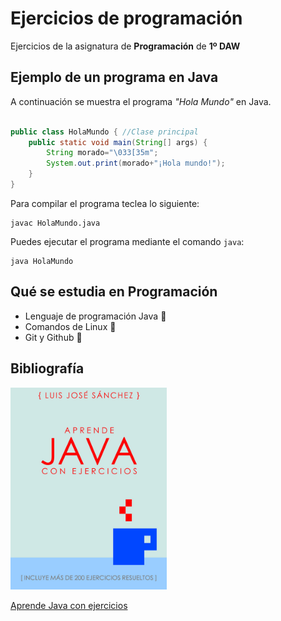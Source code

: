 # Ejercicios de programación

Ejercicios de la asignatura de **Programación** de **1º DAW**


## Ejemplo de un programa en Java 

A continuación se muestra el programa *"Hola Mundo"* en Java.

```Java

public class HolaMundo { //Clase principal
	public static void main(String[] args) {
		String morado="\033[35m";
		System.out.print(morado+"¡Hola mundo!");
	}
}
```
Para compilar el programa teclea lo siguiente:

```console
javac HolaMundo.java
```

Puedes ejecutar el programa mediante el comando `java`:

```console
java HolaMundo

```


## Qué se estudia en Programación

* Lenguaje de programación Java :muscle:
* Comandos de Linux  :clap:
* Git y Github  :two_women_holding_hands:


## Bibliografía

<img src="img/portada.jpeg" width="250px">

[Aprende Java con ejercicios](https://leanpub.com/aprendejava)
